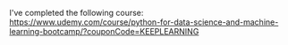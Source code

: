 I've completed the following course: https://www.udemy.com/course/python-for-data-science-and-machine-learning-bootcamp/?couponCode=KEEPLEARNING
